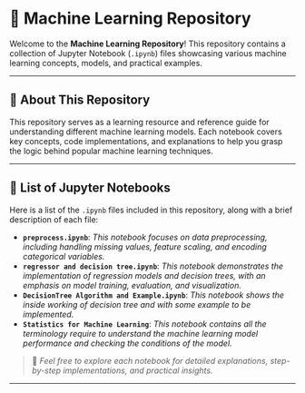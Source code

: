 # 🧠 Machine Learning Repository

Welcome to the **Machine Learning Repository**! This repository contains a collection of Jupyter Notebook (`.ipynb`) files showcasing various machine learning concepts, models, and practical examples.

---

## 📘 **About This Repository**
This repository serves as a learning resource and reference guide for understanding different machine learning models. Each notebook covers key concepts, code implementations, and explanations to help you grasp the logic behind popular machine learning techniques.

---

## 📁 **List of Jupyter Notebooks**
Here is a list of the `.ipynb` files included in this repository, along with a brief description of each file:

- **`preprocess.ipynb`**: *This notebook focuses on data preprocessing, including handling missing values, feature scaling, and encoding categorical variables.*
- **`regressor and decision tree.ipynb`**: *This notebook demonstrates the implementation of regression models and decision trees, with an emphasis on model training, evaluation, and visualization.*
- **`DecisionTree Algorithm and Example.ipynb`**: *This notebook shows the inside working of decision tree and with some example to be implemented.*
- **`Statistics for Machine Learning`**: *This notebook contains all the terminology require to understand the machine learning model performance and checking the conditions of the model.*

> 📘 *Feel free to explore each notebook for detailed explanations, step-by-step implementations, and practical insights.*

---
